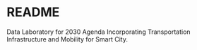 # README
Data Laboratory for 2030 Agenda
Incorporating Transportation Infrastructure and Mobility for Smart City.
